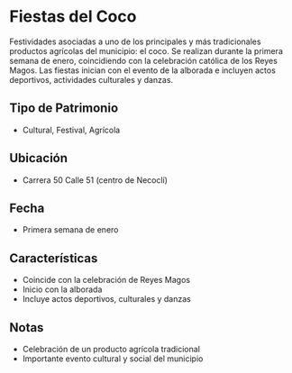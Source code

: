 # Fiestas del Coco

Festividades asociadas a uno de los principales y más tradicionales productos agrícolas del municipio: el coco. Se realizan durante la primera semana de enero, coincidiendo con la celebración católica de los Reyes Magos. Las fiestas inician con el evento de la alborada e incluyen actos deportivos, actividades culturales y danzas.

## Tipo de Patrimonio
- Cultural, Festival, Agrícola

## Ubicación
- Carrera 50 Calle 51 (centro de Necoclí)

## Fecha
- Primera semana de enero

## Características
- Coincide con la celebración de Reyes Magos
- Inicio con la alborada
- Incluye actos deportivos, culturales y danzas

## Notas
- Celebración de un producto agrícola tradicional
- Importante evento cultural y social del municipio 